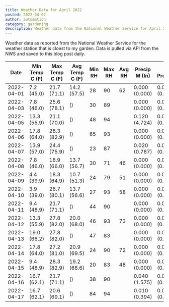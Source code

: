 ```yaml
---
title: Weather Data for April 2022
posted: 2022-04-02
author: automation
category: gardening
description: Weather data from the National Weather Service for April 2022
---
```


Weather data as reported from the National Weather Service for the weather station 
that is cloest to my garden. Data is pulled via API from the NWS and saved to this 
blog post daily.

|Date|Min Temp C (F)|Max Temp C (F)|Avg Temp C (F)|Min RH|Max RH|Avg RH|Precip M (In)|Avg Precip/Hr|
|---|---|---|---|---|---|---|---|---|
|2022-04-01|7.2 (45.0)|21.7 (71.1)|14.2 (57.5)|28|90|62|0.000 (0.000)|0.000 (0.000)|
|2022-04-03|7.8 (46.0)|25.6 (78.1)| ()|30|89||0.000 (0.000)|0.000 (0.000)|
|2022-04-05|13.3 (55.9)|21.1 (70.0)| ()|48|94||0.120 (4.724)|0.089 (0.089)|
|2022-04-06|17.8 (64.0)|28.3 (82.9)| ()|65|93||0.000 (0.000)|0.000 (0.000)|
|2022-04-07|13.9 (57.0)|24.4 (75.9)| ()|23|87||0.020 (0.787)|0.026 (0.026)|
|2022-04-08|7.8 (46.0)|18.9 (66.0)|13.7 (56.7)|30|71|46|0.000 (0.000)|0.000 (0.000)|
|2022-04-09|4.4 (39.9)|18.3 (64.9)|10.7 (51.3)|24|79|51|0.000 (0.000)|0.000 (0.000)|
|2022-04-10|3.9 (39.0)|26.7 (80.1)|13.7 (56.6)|27|93|58|0.000 (0.000)|0.000 (0.000)|
|2022-04-11|9.4 (48.9)|21.7 (71.1)| ()|44|90||0.000 (0.000)|0.000 (0.000)|
|2022-04-12|13.3 (55.9)|27.8 (82.0)|20.0 (68.0)|46|93|73|0.000 (0.000)|0.000 (0.000)|
|2022-04-13|19.0 (66.2)|27.8 (82.0)| ()|47|83||0.000 (0.000)|0.000 (0.000)|
|2022-04-14|17.8 (64.0)|27.2 (81.0)|20.9 (69.5)|24|90|72|0.000 (0.000)|0.000 (0.000)|
|2022-04-15|9.4 (48.9)|28.3 (82.9)|19.2 (66.6)|20|83|48|0.000 (0.000)|0.000 (0.000)|
|2022-04-16|16.7 (62.1)|21.7 (71.1)| ()|38|90||0.040 (1.575)|0.038 (0.038)|
|2022-04-17|16.7 (62.1)|20.6 (69.1)| ()|84|94||0.010 (0.394)|0.006 (0.006)|
